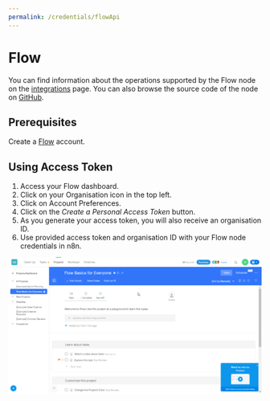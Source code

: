 ```yaml
---
permalink: /credentials/flowApi
---
```


# Flow

You can find information about the operations supported by the Flow node on the [integrations](https://n8n.io/integrations/n8n-nodes-base.flow) page. You can also browse the source code of the node on [GitHub](https://github.com/n8n-io/n8n/tree/master/packages/nodes-base/nodes/Flow).

## Prerequisites

Create a [Flow](https://www.getflow.com/) account.

## Using Access Token

1. Access your Flow dashboard.
2. Click on your Organisation icon in the top left.
3. Click on Account Preferences.
4. Click on the *Create a Personal Access Token* button.
5. As you generate your access token, you will also receive an organisation ID.
6. Use provided access token and organisation ID with your Flow node credentials in n8n.

![Getting Flow credentials](./using-access-token.gif)
